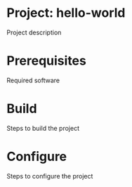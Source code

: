 # Project: hello-world
Project description

# Prerequisites
Required software

# Build
Steps to build the project

# Configure
Steps to configure the project
